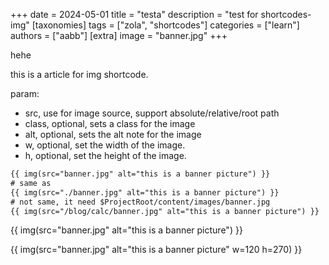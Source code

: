+++
date = 2024-05-01
title = "testa"
description = "test for shortcodes-img"
[taxonomies]
tags = ["zola", "shortcodes"]
categories = ["learn"]
authors = ["aabb"]
[extra]
image = "banner.jpg"
+++


hehe

this is a article for img shortcode.

param:

- src, use for image source, support absolute/relative/root path
- class, optional, sets a class for the image
- alt, optional, sets the alt note for the image
- w, optional, set the width of the image.
- h, optional, set the height of the image.


```html
{{ img(src="banner.jpg" alt="this is a banner picture") }}
# same as
{{ img(src="./banner.jpg" alt="this is a banner picture") }}
# not same, it need $ProjectRoot/content/images/banner.jpg
{{ img(src="/blog/calc/banner.jpg" alt="this is a banner picture") }}
```

{{ img(src="banner.jpg" alt="this is a banner picture") }}

{{ img(src="banner.jpg" alt="this is a banner picture" w=120 h=270) }}
